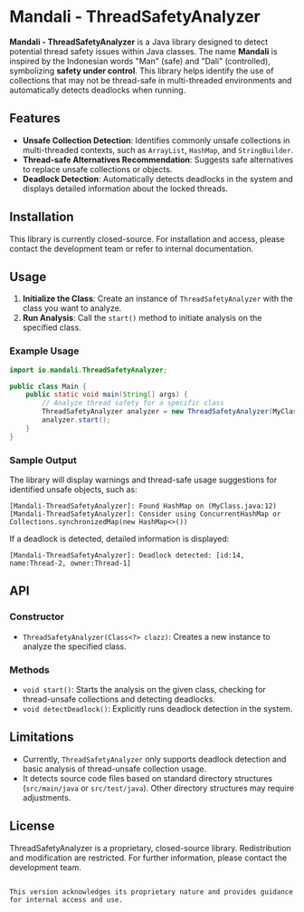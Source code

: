 # Mandali - ThreadSafetyAnalyzer

**Mandali - ThreadSafetyAnalyzer** is a Java library designed to detect potential thread safety issues within Java classes. The name **Mandali** is inspired by the Indonesian words "Man" (safe) and "Dali" (controlled), symbolizing **safety under control**. This library helps identify the use of collections that may not be thread-safe in multi-threaded environments and automatically detects deadlocks when running.


## Features

- **Unsafe Collection Detection**: Identifies commonly unsafe collections in multi-threaded contexts, such as `ArrayList`, `HashMap`, and `StringBuilder`.
- **Thread-safe Alternatives Recommendation**: Suggests safe alternatives to replace unsafe collections or objects.
- **Deadlock Detection**: Automatically detects deadlocks in the system and displays detailed information about the locked threads.

## Installation

This library is currently closed-source. For installation and access, please contact the development team or refer to internal documentation.

## Usage

1. **Initialize the Class**: Create an instance of `ThreadSafetyAnalyzer` with the class you want to analyze.
2. **Run Analysis**: Call the `start()` method to initiate analysis on the specified class.

### Example Usage

```java
import io.mandali.ThreadSafetyAnalyzer;

public class Main {
    public static void main(String[] args) {
        // Analyze thread safety for a specific class
        ThreadSafetyAnalyzer analyzer = new ThreadSafetyAnalyzer(MyClass.class);
        analyzer.start();
    }
}
```

### Sample Output

The library will display warnings and thread-safe usage suggestions for identified unsafe objects, such as:
```plaintext
[Mandali-ThreadSafetyAnalyzer]: Found HashMap on (MyClass.java:12)
[Mandali-ThreadSafetyAnalyzer]: Consider using ConcurrentHashMap or Collections.synchronizedMap(new HashMap<>())
```

If a deadlock is detected, detailed information is displayed:
```plaintext
[Mandali-ThreadSafetyAnalyzer]: Deadlock detected: [id:14, name:Thread-2, owner:Thread-1]
```

## API

### Constructor
- `ThreadSafetyAnalyzer(Class<?> clazz)`: Creates a new instance to analyze the specified class.

### Methods
- `void start()`: Starts the analysis on the given class, checking for thread-unsafe collections and detecting deadlocks.
- `void detectDeadlock()`: Explicitly runs deadlock detection in the system.

## Limitations

- Currently, `ThreadSafetyAnalyzer` only supports deadlock detection and basic analysis of thread-unsafe collection usage.
- It detects source code files based on standard directory structures (`src/main/java` or `src/test/java`). Other directory structures may require adjustments.

## License

ThreadSafetyAnalyzer is a proprietary, closed-source library. Redistribution and modification are restricted. For further information, please contact the development team.
```

This version acknowledges its proprietary nature and provides guidance for internal access and use.
